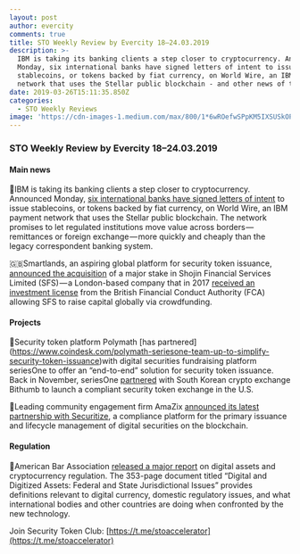 ```yaml
---
layout: post
author: evercity
comments: true
title: STO Weekly Review by Evercity 18–24.03.2019
description: >-
  IBM is taking its banking clients a step closer to cryptocurrency. Announced
  Monday, six international banks have signed letters of intent to issue
  stablecoins, or tokens backed by fiat currency, on World Wire, an IBM payment
  network that uses the Stellar public blockchain - and other news of the week.
date: 2019-03-26T15:11:35.850Z
categories:
  - STO Weekly Reviews
image: 'https://cdn-images-1.medium.com/max/800/1*6wROefwSPpKM5IXSUSkOPg.png'
---
```


### **STO Weekly Review by Evercity 18–24.03.2019**


#### Main news

🏦IBM is taking its banking clients a step closer to cryptocurrency. Announced Monday, [six international banks have signed letters of intent](https://www.coindesk.com/ibm-signs-6-banks-to-issue-stablecoins-and-use-stellars-xlm-cryptocurrency?utm_source=securitytoken-it-newsletter) to issue stablecoins, or tokens backed by fiat currency, on World Wire, an IBM payment network that uses the Stellar public blockchain. The network promises to let regulated institutions move value across borders — remittances or foreign exchange — more quickly and cheaply than the legacy correspondent banking system.

🇬🇧Smartlands, an aspiring global platform for security token issuance, [announced the acquisition](https://smartlands.io/news/smartlands-acquires-shojin-financial-services-limited-first-sto-underway/?utm_source=securitytoken-it-newsletter) of a major stake in Shojin Financial Services Limited (SFS) — a London-based company that in 2017 [received an investment license](https://register.fca.org.uk/ShPo_FirmDetailsPage?id=001b000001HiW5sAAF) from the British Financial Conduct Authority (FCA) allowing SFS to raise capital globally via crowdfunding.

#### Projects

🤝Security token platform Polymath [has partnered] (https://www.coindesk.com/polymath-seriesone-team-up-to-simplify-security-token-issuance)with digital securities fundraising platform seriesOne to offer an “end-to-end” solution for security token issuance. Back in November, seriesOne [partnered](https://www.coindesk.com/bithumb-seriesone-to-launch-security-token-exchange-in-the-us) with South Korean crypto exchange Bithumb to launch a compliant security token exchange in the U.S.

🤝Leading community engagement firm AmaZix [announced its latest partnership with Securitize](https://medium.com/amazix/amazix-seals-partnership-with-securitize-for-facilitation-of-digital-securities-services-25cb2e8fecd4), a compliance platform for the primary issuance and lifecycle management of digital securities on the blockchain.

#### Regulation

📃American Bar Association [released a major report](https://www.americanbar.org/content/dam/aba/administrative/business_law/buslaw/committees/CL620000pub/digital_assets.pdf) on digital assets and cryptocurrency regulation. The 353-page document titled “Digital and Digitized Assets: Federal and State Jurisdictional Issues” provides definitions relevant to digital currency, domestic regulatory issues, and what international bodies and other countries are doing when confronted by the new technology.

Join Security Token Club: [https://t.me/stoaccelerator](https://t.me/stoaccelerator)
